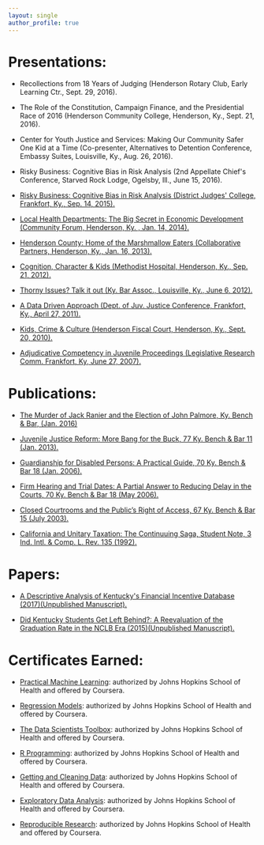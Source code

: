 ```yaml
---
layout: single
author_profile: true
---
```


<div id="cv">
  <h1>Presentations:</h1>
  <ul class="posts">
  <p></p>
  <li>Recollections from 18 Years of Judging (Henderson Rotary Club, Early Learning Ctr., Sept. 29, 2016).</li>
  <p></p>
  <li>The Role of the Constitution, Campaign Finance, and the Presidential Race of 2016 (Henderson Community College, Henderson, Ky., Sept. 21, 2016).</li>
  <p></p>
  <li>Center for Youth Justice and Services: Making Our Community Safer One Kid at a Time (Co-presenter, Alternatives to Detention Conference, Embassy Suites, Louisville, Ky., Aug. 26, 2016).</li>
  <p></p>
  <p></p>
  <li>Risky Business: Cognitive Bias in Risk Analysis (2nd Appellate Chief's Conference, Starved Rock Lodge, Ogelsby, Ill., June 15, 2016).</li>
  <p></p>
  <p></p>
  <li><a target="_blank" href="https://drive.google.com/file/d/0B7aukJ6baNLgYlVYUFZlRlpETHM/view?usp=sharing">Risky Business: Cognitive Bias in Risk Analysis (District Judges' College, Frankfort, Ky., Sep. 14, 2015).</a></li>
  <p></p>
  <p></p>
  <li><a target="_blank" href="https://docs.google.com/presentation/d/1i-tWRcuTSD1OnXAeoI7mSneBpc5QFdRU4Fx5K5OmYmE/edit#slide=id.g26421a98a_00">Local Health Departments: The Big Secret in Economic Development (Community Forum, Henderson, Ky. , Jan. 14, 2014).</a></li>
  <p></p>
  <li><a target="_blank" href="https://docs.google.com/presentation/d/16P8eewfmKbd6YpBz7twFz3OQxiXNJ44dzAHXPQ0aSno/edit#slide=id.g7f6beeac_0_0">Henderson County: Home of the Marshmallow Eaters (Collaborative Partners, Henderson, Ky.,  Jan. 16, 2013). </a></li>
  <p></p>
  <li><a target="_blank" href="https://docs.google.com/presentation/d/1ac3DqJ2_V73tM7dMXNIu1oL2QA66bR_R3ggCWShRBmk/edit#slide=id.p">Cognition, Character &amp; Kids (Methodist Hospital, Henderson, Ky.,  Sep. 21, 2012).</a></li>
  <p></p>
  <p></p>
  <li><a target="_blank" href="https://docs.google.com/presentation/d/1Gp66TWKHVUYpI0omRpcHrr-jEzbPqm_jHVPKPKsyiFA/edit#slide=id.g3b8ff03_4_55">Thorny Issues? Talk it out (Ky. Bar Assoc., Louisville, Ky.,  June 6, 2012).</a></li>
  <p></p>
  <p></p>
  <li><a target="_blank" href="https://docs.google.com/presentation/d/19CUwaLVtqpF9e8VplMKR0lxbtwWLu3CZPfUGn4F6QMc/edit#slide=id.i0">A Data Driven Approach (Dept. of Juv. Justice Conference, Frankfort, Ky., April 27, 2011).</a></li>
  <p></p>
  <p></p>
  <li><a target="_blank" href="https://docs.google.com/presentation/d/1UO7T3q20ArXKVDUgfvqAXL39EY7nTBlm8f-yT0bpjk8/edit#slide=id.i0">Kids, Crime &amp; Culture (Henderson Fiscal Court,  Henderson, Ky., Sept. 20, 2010).</a></li>
  <p></p>
  <p></p>
  <li><a target="_blank" href="https://docs.google.com/file/d/0B7aukJ6baNLgSDEwSDZQbDRsSHc/edit">Adjudicative Competency in Juvenile Proceedings (Legislative Research Comm. Frankfort, Ky, June 27, 2007).</a></li>
  <p></p>
</ul>
  <h1>Publications:</h1>
  <ul>
  <p></p>
  <li><a target="_blank" href="https://c.ymcdn.com/sites/www.kybar.org/resource/resmgr/Benchbar/Hot_Topics/BB_Jan_2016_HT_Wiederstein.pdf">The Murder of Jack Ranier and the Election of John Palmore, Ky. Bench &amp; Bar, (Jan. 2016)</a></li>
  <p></p>
  <p></p>
  <li><a target="_blank" href="https://docs.google.com/file/d/0B7aukJ6baNLgaXFKamEwclhGbmc/edit">Juvenile Justice Reform:  More Bang for the Buck,  77 Ky. Bench &amp; Bar 11 (Jan. 2013).</a></li>
  <p></p>
  <p></p>
  <li><a target="_blank" href="https://docs.google.com/file/d/0B7aukJ6baNLgZkV4VFkyb3BnQm8/edit">Guardianship for Disabled Persons:  A Practical Guide, 70 Ky. Bench &amp; Bar 18 (Jan. 2006).</a></li>
  <p></p>
  <p></p>
  <li><a target="_blank" href="https://docs.google.com/file/d/0B7aukJ6baNLgV3dpRkIzd1Y2QlE/edit">Firm Hearing and Trial Dates:  A Partial Answer to Reducing Delay in the Courts, 70 Ky. Bench &amp; Bar 18 (May 2006).</a></li>
  <p></p>
  <p></p>
  <li><a target="_blank" href="https://docs.google.com/file/d/0B7aukJ6baNLgMHZxNzdvcTFWT00/edit">Closed Courtrooms and the Public’s Right of Access, 67 Ky. Bench &amp; Bar 15 (July 2003).</a></li>
  <p></p>
  <p></p>
  <li><a target="_blank" href="https://docs.google.com/file/d/0B7aukJ6baNLgdng4NXpEczJ6WDg/edit">California and Unitary Taxation: The Continuuing Saga, Student Note, 3 Ind. Intl. &amp; Comp. L. Rev. 135 (1992).</a></li>
  <p></p>
</ul>
  <h1>Papers:</h1>
  <ul>
  <p></p>
  <li><a target="_blank" href="http://bit.ly/2uk8t85">A Descriptive Analysis of Kentucky's Financial Incentive Database (2017)(Unpublished Manuscript).</a></li>
  <p></p>
  <p></p>
  <li><a target="_blank" href="http://bit.ly/2tmqDSE">Did Kentucky Students Get Left Behind?: A Reevaluation of the Graduation Rate in the NCLB Era (2015)(Unpublished Manuscript).</a></li>
  <p></p>
</ul>
  <h1>Certificates Earned:</h1>
  <ul>
  <p></p>
  <li><a target="_blank" href="https://drive.google.com/file/d/0B7aukJ6baNLgSk14TlNFbXM3OVU/view?usp=sharing">Practical Machine Learning</a>: authorized by Johns Hopkins School of Health and offered by Coursera.
            </li>
  <p></p>
  <p></p>
  <li><a target="_blank" href="https://drive.google.com/file/d/0B7aukJ6baNLgVXhoQ0dKYlNoTVU/view?usp=sharing">Regression Models</a>: authorized by Johns Hopkins School of Health and offered by Coursera.
            </li>
  <p></p>
  <p></p>
  <li><a target="_blank" href="https://drive.google.com/file/d/0B7aukJ6baNLgU3RhT3diQ0tDTW8/view?usp=sharing">The Data Scientists Toolbox</a>: authorized by Johns Hopkins School of Health and offered by Coursera.
            </li>
  <p></p>
  <p></p>
  <li><a target="_blank" href="https://drive.google.com/file/d/0B7aukJ6baNLgZ0x5V0VBTzRabXc/view?usp=sharing">R Programming</a>: authorized by Johns Hopkins School of Health and offered by Coursera.
            </li>
  <p></p>
  <p></p>
  <li><a target="_blank" href="https://drive.google.com/file/d/0B7aukJ6baNLgUmhWNEVjNWxlUWs/view?usp=sharing">Getting and Cleaning Data</a>: authorized by Johns Hopkins School of Health and offered by Coursera.
            </li>
  <p></p>
  <p></p>
  <li><a target="_blank" href="https://drive.google.com/file/d/0B7aukJ6baNLgc09yQXE1SVlOM3M/view?usp=sharing">Exploratory Data Analysis</a>: authorized by Johns Hopkins School of Health and offered by Coursera.
                </li>
  <p></p>
  <p></p>
  <li><a target="_blank" href="https://drive.google.com/file/d/0B7aukJ6baNLgeDU3NExaTlFjSjA/view?usp=sharing">Reproducible Research</a>: authorized by Johns Hopkins School of Health and offered by Coursera.
                </li>
  <p></p>
</ul>
</div>
